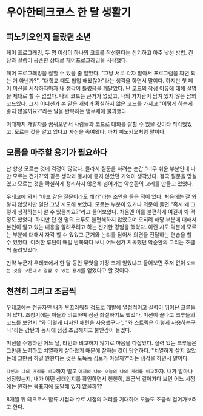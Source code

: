 # 우아한테크코스 한 달 생활기


## 피노키오인지 몰랐던 소년

페어 프로그래밍, 두 명 이상이 하나의 코드를 작성한다는 신기하고 아주 낯선 방법. 긴장과 설렘이 공존한 상태로 페어프로그래밍을 시작했다.

페어 프로그래밍을 잘할 수 있을 줄 알았다. "그냥 서로 각자 맡아서 프로그램을 짜면 되는 거 아닌가?", "대학교 때도 협업 해봤잖아"라는 생각을 하면서 말이다. 하지만 첫 페어 미션을 시작하자마자 내 생각이 틀렸음을 깨달았다. 난 코드의 작성 이유에 대해 설명을 제대로 할 수 없었다. 나의 코드는 근거가 없었고, 나의 가치관이 담겨 있지 않은 남의 코드였다. 그저 어디선가 본 얕은 개념과 확실하지 않은 코드를 가지고 "이렇게 하는게 좋지 않을까요?"라는 말을 반복하는 앵무새에 불과했다.

이때까지 개발자를 꿈꿔오면서 사람들과 코드로 대화를 잘할 수 있을 것이라 착각했었고, 모르는 것을 알고 있다고 자신을 속여왔다. 마치 피노키오처럼 말이다.


## 모름을 마주할 용기가 필요하다

난 항상 모르는 것에 걱정이 많았다. 몰라서 질문을 하려는 순간 "너무 쉬운 부분인데 나만 모르는 건가?"와 같은 생각과 동시에 좋지 않았던 기억이 생각났다. 결국 질문을 망설였고 모르는 것을 확실하게 정리하지 않은체 넘어가는 악순환의 고리를 만들고 있었다.

우테코에 와서 "바보 같은 질문이라도 해라"라는 조언을 들은 적이 있다. 처음에는 잘 와닿지 않았지만 일단 그냥 시도해 보았다. 모르는 부분이 있거나 의문이 들면 "혹시 왜 그렇게 생각하는지 알 수 있을까요?"라고 물어보았다. 처음엔 이를 불편하게 여길까 봐 걱정도 했었다. 하지만 단 한 명의 크루도 불편해하지 않았으며 오히려 해당 부분에 대해서 본인이 알고 있는 내용을 알려주려고 하는 신기한 경험을 했었다. 이런 시도 덕분에 모르는 부분에 대해서 자각 할 수 있었고 근거와 논리를 담어서 의견을 전달하는 연습을 할 수 있었다. 이러한 루틴이 매일 반복되다 보니 어느샌가 지독했던 악순환의 고리는 조금씩 풀려있었다.

만약 누군가 우테코에서 한 달 동안 무엇을 가장 크게 얻었냐고 물어보면 주저 없이 `모르는 것을 모른다고 말할 수 있는 용기`를 얻었다고 할 것이다.


## 천천히 그리고 조금씩

우테코에는 전공자인 내가 부끄러워질 정도로 개발에 열정적이고 실력이 뛰어난 크루들이 많다. 초창기에는 이들과 비교하며 잠깐 좌절하기도 했었다. 미션이 끝나고 크루들의 코드를 보면서 "와 이렇게 디자인 패턴을 사용했구나", "와 스트림은 이렇게 사용하는구나"라는 감탄과 동시에 점점 조급해지고 불안감이 들었다.

미션을 수행하던 어느 날, 타인과 비교하지 않기로 마음을 다잡았다. 실력 있는 크루들은 그만큼 노력하고 치열하게 살아왔기 때문에 잘하는 것이 당연하다. "치열하게 살지 않았는데 그만큼 하길 원한다는 것은 도둑놈 심보가 아닐까?"라는 생각을 하면서 말이다.

`타인과 나의 거리를 비교`하지 말고 `어제의 나와 오늘의 나의 거리를 비교`하자. 내가 얼마나 성장했는지, 내가 어떤 상태인지를 확인하면서 천천히, 조금씩 걸어가다 보면 어느 시점에는 원하는 목표지에 도달해 있지 않을까?? 

8개월 뒤 테크코스 합류 시점과 수료 시점의 거리를 기대하며 오늘도 조금씩 걸어가보려고 한다.
